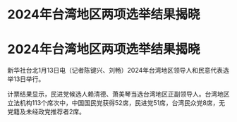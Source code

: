# 2024年台湾地区两项选举结果揭晓

# 2024年台湾地区两项选举结果揭晓

新华社台北1月13日电（记者陈键兴、刘畅）2024年台湾地区领导人和民意代表选举13日举行。

计票结果显示，民进党候选人赖清德、萧美琴当选台湾地区正副领导人。台湾地区立法机构113个席次中，中国国民党获得52席，民进党51席，台湾民众党8席，无党籍及未经政党推荐者2席。

